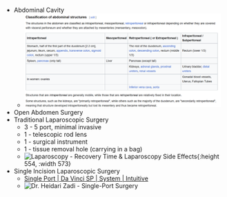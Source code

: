 - Abdominal Cavity
	- ![image.png](../assets/image_1683685206362_0.png)
- Open Abdomen Surgery
- Traditional Laparoscopic Surgery
	- 3 - 5 port, minimal invasive
	- 1 - telescopic rod lens
	- 1 - surgical instrument
	- 1 - tissue removal hole (carrying in a bag)
	- ![Laparoscopy - Recovery Time & Laparoscopy Side Effects](https://healthjade.com/wp-content/uploads/2018/06/laparoscopy-procedure.jpg){:height 554, :width 573}
- Single Incision Laparoscopic Surgery
	- [Single Port | Da Vinci SP | System | Intuitive](https://www.intuitive.com/en-us/products-and-services/da-vinci/systems/sp)
	- ![Dr. Heidari Zadi - Single-Port Surgery](https://drheidarizadi.com/images/single-port-laparoscopy-illus.jpg)